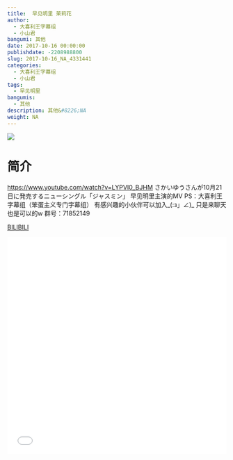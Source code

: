 ```yaml
---
title:  早见明里 茉莉花
author: 
  - 大喜利王字幕组
  - 小山君
bangumi: 其他
date: 2017-10-16 00:00:00
publishdate: -2208988800
slug: 2017-10-16_NA_4331441
categories: 
  - 大喜利王字幕组
  - 小山君
tags: 
  - 早见明里
bangumis: 
  - 其他
description: 其他&#8226;NA
weight: NA
---
```


![](https://i.imgur.com/DAZWaeL.jpg)

# 简介  
https://www.youtube.com/watch?v=LYPVI0_BJHM
さかいゆうさんが10月21日に発売するニューシングル「ジャスミン」
早见明里主演的MV
PS：大喜利王字幕组（笨蛋主义专门字幕组） 
有感兴趣的小伙伴可以加入_(:з」∠)_  只是来聊天也是可以的w
群号：71852149

  [BILIBILI](https://www.bilibili.com/video/av4331441/)


  <iframe src="//www.bilibili.com/html/html5player.html?cid=7007773&aid=4331441" width="100%" height="500" frameborder="0" allowfullscreen="allowfullscreen"></iframe>
